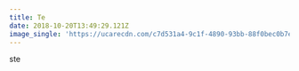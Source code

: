 ```yaml
---
title: Te
date: 2018-10-20T13:49:29.121Z
image_single: 'https://ucarecdn.com/c7d531a4-9c1f-4890-93bb-88f0bec0b7ed/'
---
```

ste
